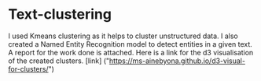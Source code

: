 # Text-clustering
I used Kmeans clustering as it helps to cluster unstructured data.
I also created a Named Entity Recognition model to detect entities in a given text.
A report for the work done is attached.
Here is a link for the d3 visualisation of the created clusters. [link] ("https://ms-ainebyona.github.io/d3-visual-for-clusters/")
